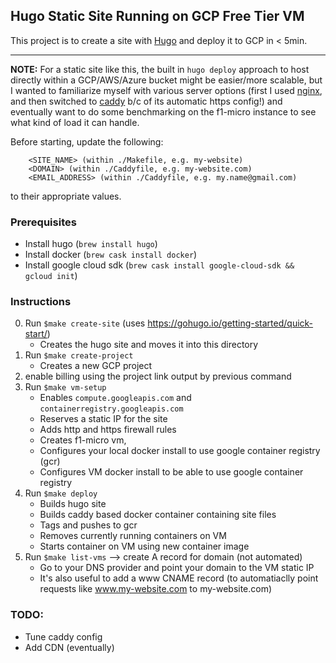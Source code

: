 ## Hugo Static Site Running on GCP Free Tier VM

This project is to create a site with [Hugo](https://gohugo.io/) and deploy it to GCP in < 5min.

---

**NOTE:** For a static site like this, the built in `hugo deploy` approach to host directly within a GCP/AWS/Azure bucket might be easier/more scalable, but I wanted to familiarize myself with various server options (first I used [nginx](https://www.nginx.com/), and then switched to [caddy](https://caddyserver.com/v1/) b/c of its automatic https config!) and eventually want to do some benchmarking on the f1-micro instance to see what kind of load it can handle.

Before starting, update the following:

        <SITE_NAME> (within ./Makefile, e.g. my-website)
        <DOMAIN> (within ./Caddyfile, e.g. my-website.com)
        <EMAIL_ADDRESS> (within ./Caddyfile, e.g. my.name@gmail.com)

to their appropriate values.

### Prerequisites
- Install hugo (`brew install hugo`)
- Install docker (`brew cask install docker`)
- Install google cloud sdk (`brew cask install google-cloud-sdk && gcloud init`)

### Instructions

0) Run `$make create-site` (uses https://gohugo.io/getting-started/quick-start/)
    - Creates the hugo site and moves it into this directory
1) Run `$make create-project`
    - Creates a new GCP project
2) enable billing using the project link output by previous command
3) Run `$make vm-setup`
    - Enables `compute.googleapis.com` and `containerregistry.googleapis.com`
    - Reserves a static IP for the site
    - Adds http and https firewall rules
    - Creates f1-micro vm,
    - Configures your local docker install to use google container registry (gcr)
    - Configures VM docker install to be able to use google container registry
5) Run `$make deploy`
    - Builds hugo site
    - Builds caddy based docker container containing site files
    - Tags and pushes to gcr
    - Removes currently running containers on VM
    - Starts container on VM using new container image
6) Run `$make list-vms` --> create A record for domain (not automated)
    - Go to your DNS provider and point your domain to the VM static IP
    - It's also useful to add a www CNAME record (to automatiaclly point requests like www.my-website.com to my-website.com)

### TODO:
- Tune caddy config
- Add CDN (eventually)